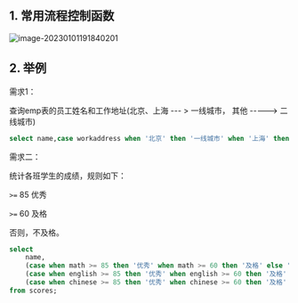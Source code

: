 ## 1. 常用流程控制函数

![image-20230101191840201](C:\Users\DELL\Desktop\日常学习笔记\dailyStudyNote\mysql学习\src\picture\image-20230101191840201.png)

## 2. 举例

需求1：

查询emp表的员工姓名和工作地址(北京、上海 --- >  一线城市， 其他  -----> 二线城市)

```sql
select name,case workaddress when '北京' then '一线城市' when '上海' then '一线城市' else '二线城市' end as '工作地址' from emp;
```

需求二：

统计各班学生的成绩，规则如下：

`>=` 85  优秀

`>=` 60  及格

否则，不及格。

```sql
select 
	name,
	(case when math >= 85 then '优秀' when math >= 60 then '及格' else '不及格' end) '数学',
	(case when english >= 85 then '优秀' when english >= 60 then '及格' else '不及格' end) '英语',
	(case when chinese >= 85 then '优秀' when chinese >= 60 then '及格' else '不及格' end) '语文'
from scores;
```

